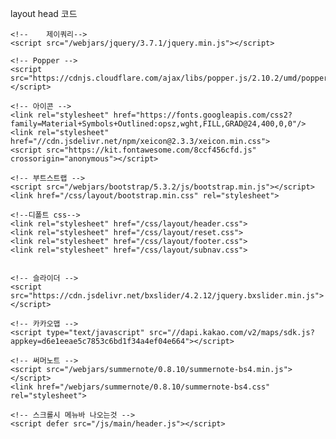 layout head 코드


    <!--    제이쿼리-->
    <script src="/webjars/jquery/3.7.1/jquery.min.js"></script>

    <!-- Popper -->
    <script src="https://cdnjs.cloudflare.com/ajax/libs/popper.js/2.10.2/umd/popper.min.js"></script>

    <!-- 아이콘 -->
    <link rel="stylesheet" href="https://fonts.googleapis.com/css2?family=Material+Symbols+Outlined:opsz,wght,FILL,GRAD@24,400,0,0"/>
    <link rel="stylesheet" href="//cdn.jsdelivr.net/npm/xeicon@2.3.3/xeicon.min.css">
    <script src="https://kit.fontawesome.com/8ccf456cfd.js" crossorigin="anonymous"></script>

    <!-- 부트스트랩 -->
    <script src="/webjars/bootstrap/5.3.2/js/bootstrap.min.js"></script>
    <link href="/css/layout/bootstrap.min.css" rel="stylesheet">

    <!--디폴트 css-->
    <link rel="stylesheet" href="/css/layout/header.css">
    <link rel="stylesheet" href="/css/layout/reset.css">
    <link rel="stylesheet" href="/css/layout/footer.css">
    <link rel="stylesheet" href="/css/layout/subnav.css">


    <!-- 슬라이더 -->
    <script src="https://cdn.jsdelivr.net/bxslider/4.2.12/jquery.bxslider.min.js"></script>

    <!-- 카카오맵 -->
    <script type="text/javascript" src="//dapi.kakao.com/v2/maps/sdk.js?appkey=d6e1eeae5c7853c6bd1f34a4ef04e664"></script>

    <!-- 써머노트 -->
    <script src="/webjars/summernote/0.8.10/summernote-bs4.min.js"></script>
    <link href="/webjars/summernote/0.8.10/summernote-bs4.css" rel="stylesheet">

    <!-- 스크롤시 메뉴바 나오는것 -->
    <script defer src="/js/main/header.js"></script> 
